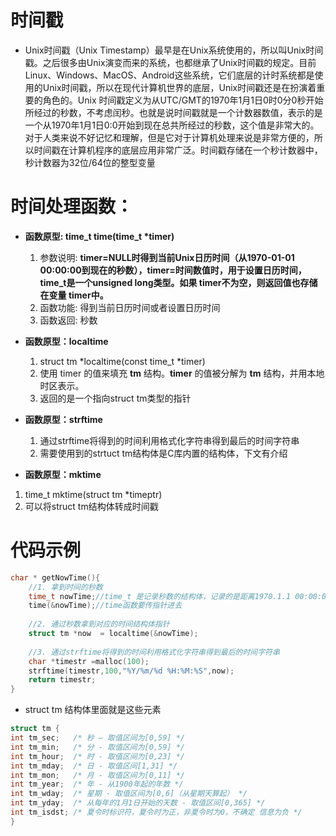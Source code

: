 # 时间戳
* Unix时间戳（Unix Timestamp）最早是在Unix系统使用的，所以叫Unix时间戳。之后很多由Unix演变而来的系统，也都继承了Unix时间戳的规定。目前Linux、Windows、MacOS、Android这些系统，它们底层的计时系统都是使用的Unix时间戳，所以在现代计算机世界的底层，Unix时间戳还是在扮演着重要的角色的。Unix 时间戳定义为从UTC/GMT的1970年1月1日0时0分0秒开始所经过的秒数，不考虑闰秒。也就是说时间戳就是一个计数器数值，表示的是一个从1970年1月1日0:0开始到现在总共所经过的秒数，这个值是非常大的。对于人类来说不好记忆和理解，但是它对于计算机处理来说是非常方便的，所以时间戳在计算机程序的底层应用非常广泛。时间戳存储在一个秒计数器中，秒计数器为32位/64位的整型变量
# 时间处理函数：
* **函数原型: time_t time(time_t \*timer)**
  1. 参数说明: **timer=NULL时得到当前Unix日历时间（从1970-01-01 00:00:00到现在的秒数），timer=时间数值时，用于设置日历时间，time_t是一个unsigned long类型。如果 timer不为空，则返回值也存储在变量 timer中。**
  2. 函数功能: 得到当前日历时间或者设置日历时间
  3. 函数返回: 秒数
  
* **函数原型：localtime**
  1. struct tm \*localtime(const time_t \*timer)
  2. 使用 timer 的值来填充 **tm** 结构。**timer** 的值被分解为 **tm** 结构，并用本地时区表示。
  3. 返回的是一个指向struct tm类型的指针

* **函数原型：strftime**
  1. 通过strftime将得到的时间利用格式化字符串得到最后的时间字符串
  2. 需要使用到的strtuct tm结构体是C库内置的结构体，下文有介绍

* **函数原型：mktime**
1. time_t mktime(struct tm \*timeptr)
2. 可以将struct tm结构体转成时间戳
# 代码示例
```c
char * getNowTime(){
	//1. 拿到时间的秒数
	time_t nowTime;//time_t 是记录秒数的结构体，记录的是距离1970.1.1 00:00:00的秒数
	time(&nowTime);//time函数要传指针进去
	
	//2. 通过秒数拿到对应的时间结构体指针
	struct tm *now  = localtime(&nowTime);
	
	//3. 通过strftime将得到的时间利用格式化字符串得到最后的时间字符串
	char *timestr =malloc(100);
	strftime(timestr,100,"%Y/%m/%d %H:%M:%S",now);
	return timestr;
}

```
* struct tm 结构体里面就是这些元素
```c
struct tm { 
int tm_sec;   /* 秒 – 取值区间为[0,59] */ 
int tm_min;   /* 分 - 取值区间为[0,59] */ 
int tm_hour;  /* 时 - 取值区间为[0,23] */ 
int tm_mday;  /* 日 - 取值区间[1,31] */ 
int tm_mon;   /* 月 - 取值区间为[0,11] */ 
int tm_year;  /* 年 - 从1900年起的年数 */ 
int tm_wday;  /* 星期 - 取值区间为[0,6]（从星期天算起） */ 
int tm_yday;  /* 从每年的1月1日开始的天数 - 取值区间[0,365] */ 
int tm_isdst; /* 夏令时标识符，夏令时为正，非夏令时为0，不确定 信息为负 */ 
}
```